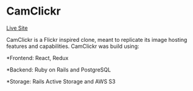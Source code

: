 # CamClickr
<a href="https://cam-clickr.herokuapp.com/#/" target="_blank">Live Site</a>

CamClickr is a Flickr inspired clone, meant to replicate its image hosting features and capabilities.
CamClickr was build using:

  *Frontend: React, Redux
  
  *Backend: Ruby on Rails and PostgreSQL
  
  *Storage: Rails Active Storage and AWS S3
